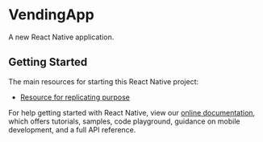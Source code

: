 # VendingApp

A new React Native application.

## Getting Started


The main resources for starting this React Native project:

- [Resource for replicating purpose](https://github.com/dinodniluksha/MOBILE-WORKS/tree/flutter)

For help getting started with React Native, view our
[online documentation](https://reactnative.dev/docs/getting-started), which offers tutorials,
samples, code playground, guidance on mobile development, and a full API reference.

